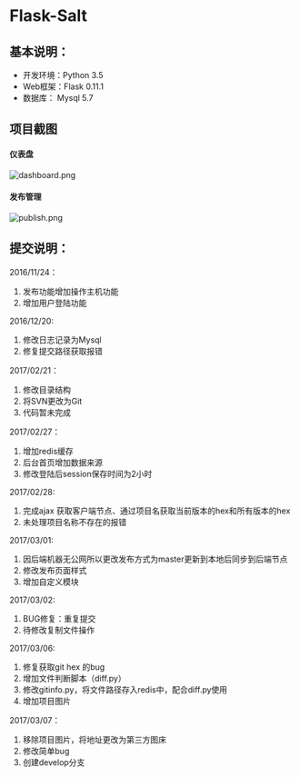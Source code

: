 Flask-Salt
====

基本说明：
----
* 开发环境：Python 3.5
* Web框架：Flask 0.11.1
* 数据库： Mysql 5.7


项目截图
----
#### 仪表盘
![dashboard.png](https://ooo.0o0.ooo/2017/03/07/58be3fd7849ba.png)


#### 发布管理
![publish.png](https://ooo.0o0.ooo/2017/03/07/58be3fd5dc848.png)



提交说明：
----
2016/11/24：

1. 发布功能增加操作主机功能
2. 增加用户登陆功能

2016/12/20:

1. 修改日志记录为Mysql
2. 修复提交路径获取报错

2017/02/21：

1. 修改目录结构
2. 将SVN更改为Git
3. 代码暂未完成

2017/02/27：

1. 增加redis缓存
2. 后台首页增加数据来源
3. 修改登陆后session保存时间为2小时

2017/02/28:

1. 完成ajax 获取客户端节点、通过项目名获取当前版本的hex和所有版本的hex
2. 未处理项目名称不存在的报错

2017/03/01:

1. 因后端机器无公网所以更改发布方式为master更新到本地后同步到后端节点
2. 修改发布页面样式
3. 增加自定义模块

2017/03/02:

1. BUG修复：重复提交
2. 待修改复制文件操作

2017/03/06:

1. 修复获取git hex 的bug
2. 增加文件判断脚本（diff.py）
3. 修改gitinfo.py，将文件路径存入redis中，配合diff.py使用
4. 增加项目图片

2017/03/07：

1. 移除项目图片，将地址更改为第三方图床
2. 修改简单bug
3. 创建develop分支